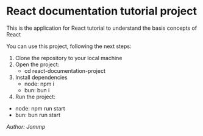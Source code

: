 # React documentation tutorial project
This is the application for React tutorial to understand the basis concepts of React

You can use this project, following the next steps:
1. Clone the repository to your local machine
2. Open the project:
    - cd react-documentation-project
3. Install dependencies
    - node: npm i
    - bun: bun i
4. Run the project:
  - node: npm run start
  - bun: bun run start

*Author: Jommp*